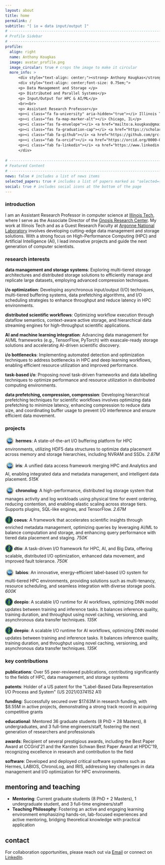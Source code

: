 ```yaml
---
layout: about
title: home
permalink: /
subtitle: "[ io = data input/output ]"
# -----------------------------------------------------------------------------
# Profile Sidebar
# -----------------------------------------------------------------------------
profile:
  align: right
  name: Anthony Kougkas
  image: avatar_profile.png
  image_circular: true # crops the image to make it circular
  more_info: >
      <div style="text-align: center;"><strong> Anthony Kougkas</strong></div>
      <div style="text-align: center;font-size: 0.75em;">
      <p> Data Management and Storage </p> 
      <p> Distributed and Parallel Systems</p>
      <p> Input/Output for HPC & AI/ML</p>
      <br><br>
      <p> Assistant Research Professor</p>
      <p><i class="fa fa-university" aria-hidden="true"></i> Illinois Tech</p>
      <p><i class="fas fa-map-marker-alt"></i> Chicago, IL</p>
      <p><i class="fas fa-envelope"></i> <a href="mailto:a.kougkas@gmail.com">Email</a></p>
      <p><i class="fas fa-graduation-cap"></i> <a href="https://scholar.google.com/citations?user=hiNO0EEAAAAJ&hl=en">Google Scholar</a></p>
      <p><i class="fab fa-github"></i> <a href="https://github.com/grc-iit">Github</a></p>
      <p><i class="fab fa-orcid"></i> <a href="https://orcid.org/0000-0003-3943-663X">OrcID</a></p>
      <p><i class="fab fa-linkedin"></i> <a href="https://www.linkedin.com/in/anthonykougkas/">LinkedIn</a></p>
      </div>

# -----------------------------------------------------------------------------
# Featured Content
# -----------------------------------------------------------------------------
news: false # includes a list of news items
selected_papers: true # includes a list of papers marked as "selected={true}"
social: true # includes social icons at the bottom of the page
---
```


### introduction

I am an Assistant Research Professor in computer science at [Illinois Tech](https://www.iit.edu/directory/people/antonios-kougkas), where I serve as the Associate Director of the [Gnosis Research Center](https://grc.iit.edu). My work at Illinois Tech and as a Guest Research Faculty at [Argonne National Laboratory](https://www.anl.gov/mcs) involves developing cutting-edge data management and storage solutions. With a strong focus on High-Performance Computing (HPC) and Artificial Intelligence (AI), I lead innovative projects and guide the next generation of computer scientists.

### research interests

**data management and storage systems**: Exploring multi-tiered storage architectures and distributed storage solutions to efficiently manage and replicate large datasets, employing advanced compression techniques.

**i/o optimization**: Developing asynchronous input/output (I/O) techniques, multi-tiered buffering systems, data prefetching algorithms, and I/O scheduling strategies to enhance throughput and reduce latency in HPC environments.

**distributed scientific workflows**: Optimizing workflow execution through dataflow semantics, context-aware active storage, and hierarchical data streaming engines for high-throughput scientific applications.

**AI and machine learning integration**: Advancing data management for AI/ML frameworks (e.g., TensorFlow, PyTorch) with exascale-ready storage solutions and accelerating AI-driven scientific discovery.

**i/o bottlenecks**: Implementing automated detection and optimization techniques to address bottlenecks in HPC and deep learning workflows, enabling efficient resource utilization and improved performance.

**task-based i/o**: Proposing novel task-driven frameworks and data labelling techniques to optimize performance and resource utilization in distributed computing environments.

**data prefetching, compression, compression**: Developing hierarchical prefetching techniques for scientific workflows involves optimizing data prefetching to minimize latency, enhancing compression to reduce data size, and coordinating buffer usage to prevent I/O interference and ensure efficient data movement.

### projects

<span style="vertical-align:middle;"><img src="/assets/img/nsf_logo.png" height="30px" /></span> <strong>hermes</strong>: A state-of-the-art I/O buffering platform for HPC environments, utilizing HDF5 data structures to optimize data placement across memory and storage hierarchies, including NVRAM and SSDs. <i class="fas fa-dollar-sign"> 2.87M</i>

<span style="vertical-align:middle;"><img src="/assets/img/nsf_logo.png" height="30px" /></span> <strong>iris</strong>: A unified data access framework merging HPC and Analytics and AI, enabling integrated data and metadata management, and intelligent data placement. <i class="fas fa-dollar-sign"> 515K</i>

<span style="vertical-align:middle;"><img src="/assets/img/nsf_logo.png" height="30px" /></span> <strong>chronolog</strong>: A high-performance, distributed log storage system that manages activity and log workloads using physical time for event ordering, reducing contention, and enabling elastic scaling across storage tiers. Supports plugins, SQL-like engines, and TensorFlow. <i class="fas fa-dollar-sign"> 2.67M</i>

<span style="vertical-align:middle;"><img src="/assets/img/doe_logo.png" height="25px" /></span> <strong>coeus</strong>: A framework that accelerates scientific insights through enriched metadata management, optimizing queries by leveraging AI/ML to balance computation and storage, and enhancing query performance with tiered data placement and staging. <i class="fas fa-dollar-sign"> 750K</i>

<span style="vertical-align:middle;"><img src="/assets/img/doe_logo.png" height="25px" /></span> <strong>dtio</strong>: A task-driven I/O framework for HPC, AI, and Big Data, offering scalable, distributed I/O optimization, enhanced data movement, and improved fault tolerance. <i class="fas fa-dollar-sign"> 750K</i>

<span style="vertical-align:middle;"><img src="/assets/img/nsf_logo.png" height="30px" /></span> <strong>labios</strong>: An innovative, energy-efficient label-based I/O system for multi-tiered HPC environments, providing solutions such as multi-tenancy, resource scheduling, and seamless integration with diverse storage pools. <i class="fas fa-dollar-sign"> 600K</i>

<span style="vertical-align:middle;"><img src="/assets/img/doe_logo.png" height="25px" /></span> <strong>deepio</strong>: A scalable I/O runtime for AI workflows, optimizing DNN model updates between training and inference tasks. It balances inference quality, training duration, and throughput using novel caching, versioning, and asynchronous data transfer techniques. <i class="fas fa-dollar-sign"> 135K</i>

<span style="vertical-align:middle;"><img src="/assets/img/doe_logo.png" height="25px" /></span> <strong>deepio</strong>: A scalable I/O runtime for AI workflows, optimizing DNN model updates between training and inference tasks. It balances inference quality, training duration, and throughput using novel caching, versioning, and asynchronous data transfer techniques. <i class="fas fa-dollar-sign"> 135K</i>

### key contributions

**publications**: Over 55 peer-reviewed publications, contributing significantly to the fields of HPC, data management, and storage systems

**patents**: Holder of a US patent for the "Label-Based Data Representation I/O Process and System" (US 2021/0374152 A1)

**funding**: Successfully secured over $17.63M in research funding, with $8.55M in active projects, demonstrating a strong track record in acquiring competitive grants

**educational**: Mentored 36 graduate students (8 PhD + 28 Masters), 8 undergraduates, and 3 full-time engineers/staff, fostering the next generation of researchers and professionals

**awards**: Recipient of several prestigious awards, including the Best Paper Award at CCGrid'21 and the Karsten Schwan Best Paper Award at HPDC'19, recognizing excellence in research and contribution to the field

**software**: Developed and deployed critical software systems such as Hermes, LABIOS, ChronoLog, and IRIS, addressing key challenges in data management and I/O optimization for HPC environments.

## mentoring and teaching

- **Mentoring**: Current graduate students (8 PhD + 2 Masters), 1 undergraduate student, and 3 full-time engineers/staff
- **Teaching Philosophy**: Fostering an active and engaging learning environment emphasizing hands-on, lab-focused experiences and active mentoring, bridging theoretical knowledge with practical application


## contact  
For collaboration opportunities, please reach out via [Email](mailto:a.kougkas@gmail.com) or connect on [LinkedIn](https://www.linkedin.com/in/anthonykougkas/).